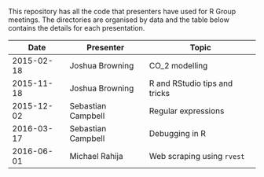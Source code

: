 This repository has all the code that presenters have used for R Group meetings. The directories are organised by data and the table below contains the details for each presentation.

Date       | Presenter          | Topic
-----------|--------------------|------------------------------
2015-02-18 | Joshua Browning    | CO_2 modelling
2015-11-18 | Joshua Browning    | R and RStudio tips and tricks
2015-12-02 | Sebastian Campbell | Regular expressions
2016-03-17 | Sebastian Campbell | Debugging in R
2016-06-01 | Michael Rahija     | Web scraping using `rvest`
